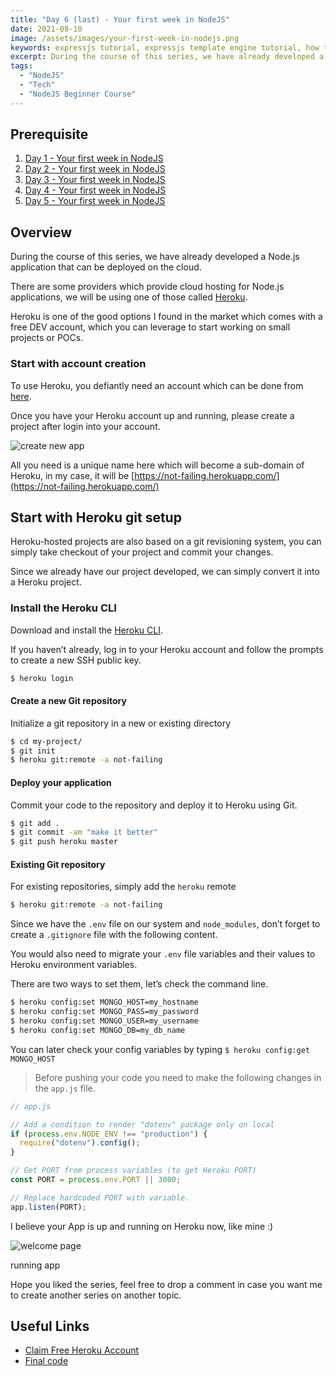 ```yaml
---
title: "Day 6 (last) - Your first week in NodeJS"
date: 2021-08-10
image: /assets/images/your-first-week-in-nodejs.png
keywords: expressjs tutorial, expressjs template engine tutorial, how to create express server, backend nodejs tutorial, best node js tutorial for beginners, best nodejs tutorial, best practices node js tutorial, buffer node js tutorial, tutorial node js, tutorial node.js, was ist node.js, what is node js tutorial, what is node js with example, why node.js, nodejs basics, basic understanding of nodejs, start with nodejs
excerpt: During the course of this series, we have already developed a Node.js application that can be deployed on the cloud.
tags:
  - "NodeJS"
  - "Tech"
  - "NodeJS Beginner Course"
---
```


## Prerequisite

1. [Day 1 - Your first week in NodeJS](/posts/day-1-your-first-week-in-nodejs/)
2. [Day 2 - Your first week in NodeJS](/posts/day-2-your-first-week-in-nodejs/)
3. [Day 3 - Your first week in NodeJS](/posts/day-3-your-first-week-in-nodejs/)
4. [Day 4 - Your first week in NodeJS](/posts/day-3-your-first-week-in-nodejs/)
5. [Day 5 - Your first week in NodeJS](/posts/day-5-your-first-week-in-nodejs/)

## Overview

During the course of this series, we have already developed a Node.js application that can be deployed on the cloud.

There are some providers which provide cloud hosting for Node.js applications, we will be using one of those called [Heroku](https://heroku.com/).

Heroku is one of the good options I found in the market which comes with a free DEV account, which you can leverage to start working on small projects or POCs.

### Start with account creation

To use Heroku, you defiantly need an account which can be done from [here](https://signup.heroku.com/login).

Once you have your Heroku account up and running, please create a project after login into your account.

![create new app](/assets/images/UXERpk00V-1024x586.png "create_new_project")

All you need is a unique name here which will become a sub-domain of Heroku, in my case, it will be [https://not-failing.herokuapp.com/](https://not-failing.herokuapp.com/)

## Start with Heroku git setup

Heroku-hosted projects are also based on a git revisioning system, you can simply take checkout of your project and commit your changes.

Since we already have our project developed, we can simply convert it into a Heroku project.

### Install the Heroku CLI

Download and install the [Heroku CLI](https://devcenter.heroku.com/articles/heroku-command-line).

If you haven’t already, log in to your Heroku account and follow the prompts to create a new SSH public key.

```bash
$ heroku login
```

#### Create a new Git repository

Initialize a git repository in a new or existing directory

```bash
$ cd my-project/
$ git init
$ heroku git:remote -a not-failing
```

#### Deploy your application

Commit your code to the repository and deploy it to Heroku using Git.

```bash
$ git add .
$ git commit -am "make it better"
$ git push heroku master
```

#### Existing Git repository

For existing repositories, simply add the `heroku` remote

```bash
$ heroku git:remote -a not-failing
```

Since we have the `.env` file on our system and `node_modules`, don’t forget to create a `.gitignore` file with the following content.

You would also need to migrate your `.env` file variables and their values to Heroku environment variables.

There are two ways to set them, let’s check the command line.

```bash
$ heroku config:set MONGO_HOST=my_hostname
$ heroku config:set MONGO_PASS=my_password
$ heroku config:set MONGO_USER=my_username
$ heroku config:set MONGO_DB=my_db_name
```

You can later check your config variables by typing `$ heroku config:get MONGO_HOST`

> Before pushing your code you need to make the following changes in the `app.js` file.

```js
// app.js

// Add a condition to render "dotenv" package only on local
if (process.env.NODE_ENV !== "production") {
  require("dotenv").config();
}

// Get PORT from process variables (to get Heroku PORT)
const PORT = process.env.PORT || 3000;

// Replace hardcoded PORT with variable.
app.listen(PORT);
```

I believe your App is up and running on Heroku now, like mine :)

![welcome page](/assets/images/zQscyTFF-1024x645.png "heroku_app")

running app

Hope you liked the series, feel free to drop a comment in case you want me to create another series on another topic.

## Useful Links

- [Claim Free Heroku Account](https://signup.heroku.com/login)
- [Final code](https://github.com/gsin11/NodeJS)
